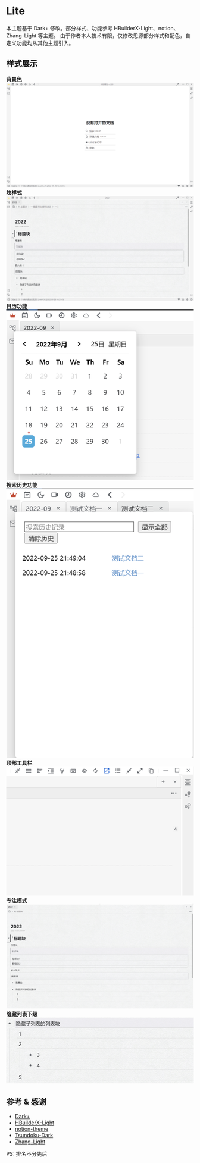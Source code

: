 # Lite
本主题基于 Dark+ 修改。部分样式、功能参考 HBuilderX-Light、notion、Zhang-Light 等主题。
由于作者本人技术有限，仅修改思源部分样式和配色，自定义功能均从其他主题引入。

## 样式展示
**背景色**
![](/image/README/%E8%83%8C%E6%99%AF%E8%89%B2.png)
**块样式**
![](/image/README/%E5%9D%97%E5%B1%95%E7%A4%BA.png)
**日历功能**
![](/image/README/%E6%97%A5%E5%8E%86%E5%8A%9F%E8%83%BD.png)
**搜索历史功能**
![](/image/README/%E6%90%9C%E7%B4%A2%E5%8E%86%E5%8F%B2%E5%8A%9F%E8%83%BD.png)
**顶部工具栏**
![](/image/README/%E9%A1%B6%E9%83%A8%E5%B7%A5%E5%85%B7%E6%A0%8F.png)
**专注模式**
![](/image/README/%E4%B8%93%E6%B3%A8%E6%A8%A1%E5%BC%8F.png)
**隐藏列表下级**
![](/image/README/%E9%9A%90%E8%97%8F%E5%88%97%E8%A1%A8.png)

## 参考 & 感谢
- [Dark+](https://github.com/Zuoqiu-Yingyi/siyuan-theme-dark-plus)
- [HBuilderX-Light](https://github.com/UFDXD/HBuilderX-Light)
- [notion-theme](https://github.com/royc01/notion-theme)
- [Tsundoku-Dark](https://github.com/Achuan-2/siyuan-themes-tsundoku-dark)
- [Zhang-Light](https://github.com/UserZYF/zhang-light)

PS: 排名不分先后